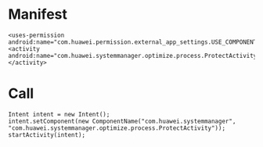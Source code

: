 # Manifest
    <uses-permission android:name="com.huawei.permission.external_app_settings.USE_COMPONENT"/>
    <activity android:name="com.huawei.systemmanager.optimize.process.ProtectActivity"></activity>
    
# Call
    Intent intent = new Intent();
    intent.setComponent(new ComponentName("com.huawei.systemmanager", "com.huawei.systemmanager.optimize.process.ProtectActivity"));
    startActivity(intent);
